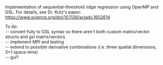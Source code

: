 Implementation of sequential-threshold ridge regression using OpenMP and GSL.  For details, see Dr. Kutz's paper: https://www.science.org/doi/10.1126/sciadv.1602614

To do: <br />
-- convert fully to GSL syntax so there aren't both custom matrix/vector structs and gsl matrix/vectors <br />
-- implement MPI and testing <br />
-- extend to possible derivative combinations (i.e. three spatial dimensions, 3+1 space-time) <br />
-- gui? <br />
